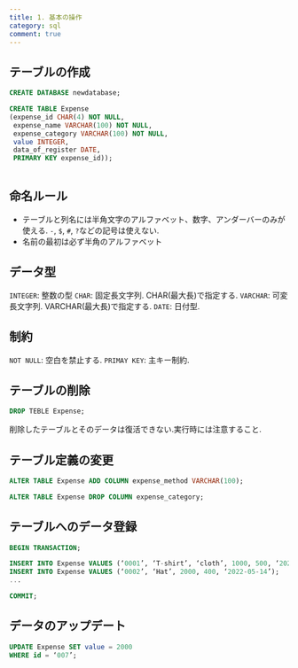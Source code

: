 ```yaml
---
title: 1. 基本の操作
category: sql
comment: true
---
```


## テーブルの作成

```sql
CREATE DATABASE newdatabase;
```


```sql
CREATE TABLE Expense
(expense_id CHAR(4) NOT NULL,
 expense_name VARCHAR(100) NOT NULL,
 expense_category VARCHAR(100) NOT NULL,
 value INTEGER,
 data_of_register DATE,
 PRIMARY KEY expense_id));
 
``` 
 
## 命名ルール
- テーブルと列名には半角文字のアルファベット、数字、アンダーバーのみが使える. `-`, `$`, `#`, `?`などの記号は使えない.
- 名前の最初は必ず半角のアルファベット

## データ型
`INTEGER`: 整数の型
`CHAR`: 固定長文字列. CHAR(最大長)で指定する.
`VARCHAR`: 可変長文字列. VARCHAR(最大長)で指定する.
`DATE`: 日付型.

## 制約
`NOT NULL`: 空白を禁止する.
`PRIMAY KEY`: 主キー制約.

## テーブルの削除

```sql
DROP TEBLE Expense;
```

削除したテーブルとそのデータは復活できない.実行時には注意すること.

## テーブル定義の変更
```sql
ALTER TABLE Expense ADD COLUMN expense_method VARCHAR(100);
```


```sql
ALTER TABLE Expense DROP COLUMN expense_category;
```

## テーブルへのデータ登録

```sql
BEGIN TRANSACTION;

INSERT INTO Expense VALUES (‘0001’, ‘T-shirt’, ‘cloth’, 1000, 500, ‘2022-05-29’);
INSERT INTO Expense VALUES (‘0002’, ‘Hat’, 2000, 400, ‘2022-05-14’);
...

COMMIT;
```

## データのアップデート
```sql
UPDATE Expense SET value = 2000
WHERE id = ‘007’;
```

